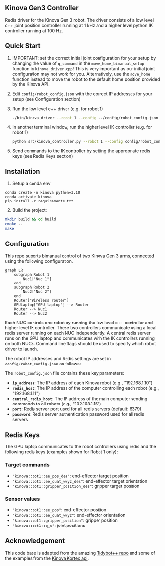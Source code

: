 ## Kinova Gen3 Controller

Redis driver for the Kinova Gen 3 robot. The driver consists of a low level c++ joint position controller running at 1 kHz and a higher level python IK controller running at 100 Hz. 


## Quick Start
1. IMPORTANT: set the correct initial joint configuration for your setup by changing the value of `q_command` in the `move_home_bimanual_setup` function in `kinova_driver.cpp`! This is very important as our initial joint configuration may not work for you. Alternatively, use the `move_home` function instead to move the robot to the default home position provided by the Kinova API.
2. Edit `config/robot_config.json` with the correct IP addresses for your setup (see Configuration section)
3. Run the low level c++ driver (e.g. for robot 1)
   ```bash
   ./bin/kinova_driver --robot 1 --config ../config/robot_config.json
   ```

4. In another terminal window, run the higher level IK controller (e.g. for robot 1)
    ```bash
    python src/kinova_controller.py --robot 1 --config config/robot_config.json
    ```

5. Send commands to the IK controller by setting the appropriate redis keys (see Redis Keys section)

## Installation
1. Setup a conda env
```
conda create -n kinova python=3.10
conda activate kinova
pip install -r requirements.txt
```

2. Build the project:
```bash
mkdir build && cd build
cmake ..
make
```


## Configuration

This repo suports bimanual control of two Kinova Gen 3 arms, connected using the following configuration. 

```mermaid
graph LR
    subgraph Robot 1
        Nuc1["Nuc 1"]
    end
    subgraph Robot 2
        Nuc2["Nuc 2"]
    end
    Router["Wireless router"]
    GPULaptop["GPU laptop"] --> Router
    Router --> Nuc1
    Router --> Nuc2
```
Each NUC controls one robot by running the low level c++ controller and higher level IK controller. These two controllers communicate using a local redis server running on each NUC independently. A central redis server runs on the GPU laptop and communicates with the IK controllers running on both NUCs. Command line flags should be used to specify which robot driver to launch. 

The robot IP addresses and Redis settings are set in `config/robot_config.json` as follows: 

The `robot_config.json` file contains these key parameters:

- **`ip_address`**: The IP address of each Kinova robot (e.g., "192.168.1.10")
- **`redis_host`**: The IP address of the computer controlling each robot (e.g., "192.168.1.11")
- **`central_redis_host`**: The IP address of the main computer sending commands to all robots (e.g., "192.168.1.15")
- **`port`**: Redis server port used for all redis servers (default: 6379)
- **`password`**: Redis server authentication password used for all redis servers


## Redis Keys 
The GPU laptop communicates to the robot controllers using redis and the following redis keys (examples shown for Robot 1 only): 

### Target commands
* `"kinova::bot1::ee_pos_des"`: end-effector target position
* `"kinova::bot1::ee_quat_wxyz_des"`: end-effector target orientation
* `"kinova::bot1::gripper_position_des"`: gripper target position

### Sensor values
* `"kinova::bot1::ee_pos"`: end-effector position
* `"kinova::bot1::ee_quat_wxyz"`: end-effector orientation
* `"kinova::bot1::gripper_position"`: gripper position
* `"kinova::bot1::q_s"`: joint positions


## Acknowledgement

This code base is adapted from the amazing [Tidybot++ repo](https://github.com/jimmyyhwu/tidybot2/tree/main) and some of the examples from the [Kinova Kortex api](https://github.com/Kinovarobotics/Kinova-kortex2_Gen3_G3L/tree/master). 